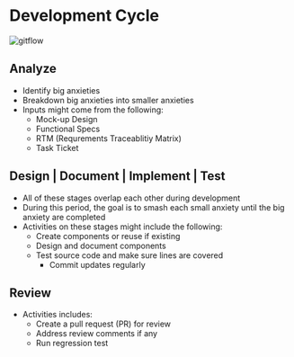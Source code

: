 # Development Cycle

![gitflow](/assets/dev-cycle.png)

## Analyze
- Identify big anxieties
- Breakdown big anxieties into smaller anxieties
- Inputs might come from the following:
    - Mock-up Design
    - Functional Specs
    - RTM (Requrements Traceablitiy Matrix)
    - Task Ticket
## Design | Document | Implement | Test
- All of these stages overlap each other during development
- During this period, the goal is to smash each small anxiety until the big anxiety are completed
- Activities on these stages might include the following:
    - Create components or reuse if existing
    - Design and document components
    - Test source code and make sure lines are covered
        - Commit updates regularly
## Review
- Activities includes:
    - Create a pull request (PR) for review
    - Address review comments if any
    - Run regression test
